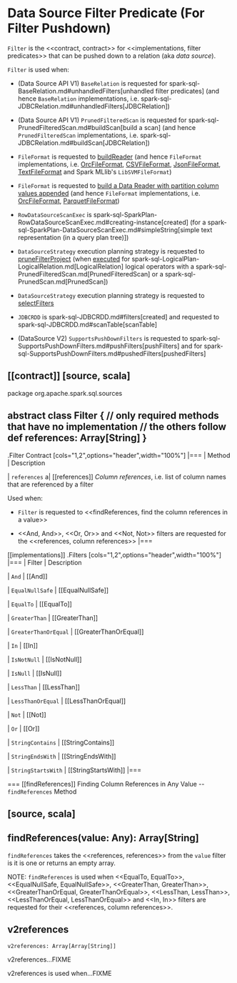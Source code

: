 # Data Source Filter Predicate (For Filter Pushdown)

`Filter` is the <<contract, contract>> for <<implementations, filter predicates>> that can be pushed down to a relation (aka _data source_).

`Filter` is used when:

* (Data Source API V1) `BaseRelation` is requested for spark-sql-BaseRelation.md#unhandledFilters[unhandled filter predicates] (and hence `BaseRelation` implementations, i.e. spark-sql-JDBCRelation.md#unhandledFilters[JDBCRelation])

* (Data Source API V1) `PrunedFilteredScan` is requested for spark-sql-PrunedFilteredScan.md#buildScan[build a scan] (and hence `PrunedFilteredScan` implementations, i.e. spark-sql-JDBCRelation.md#buildScan[JDBCRelation])

* `FileFormat` is requested to [buildReader](FileFormat.md#buildReader) (and hence `FileFormat` implementations, i.e. [OrcFileFormat](OrcFileFormat.md#buildReader), [CSVFileFormat](spark-sql-CSVFileFormat.md#buildReader), [JsonFileFormat](spark-sql-JsonFileFormat.md#buildReader), [TextFileFormat](TextFileFormat.md#buildReader) and Spark MLlib's `LibSVMFileFormat`)

* `FileFormat` is requested to [build a Data Reader with partition column values appended](FileFormat.md#buildReaderWithPartitionValues) (and hence `FileFormat` implementations, i.e. [OrcFileFormat](OrcFileFormat.md#buildReaderWithPartitionValues), [ParquetFileFormat](ParquetFileFormat.md#buildReaderWithPartitionValues))

* `RowDataSourceScanExec` is spark-sql-SparkPlan-RowDataSourceScanExec.md#creating-instance[created] (for a spark-sql-SparkPlan-DataSourceScanExec.md#simpleString[simple text representation (in a query plan tree)])

* `DataSourceStrategy` execution planning strategy is requested to [pruneFilterProject](execution-planning-strategies/DataSourceStrategy.md#pruneFilterProject) (when [executed](execution-planning-strategies/DataSourceStrategy.md#apply) for spark-sql-LogicalPlan-LogicalRelation.md[LogicalRelation] logical operators with a spark-sql-PrunedFilteredScan.md[PrunedFilteredScan] or a spark-sql-PrunedScan.md[PrunedScan])

* `DataSourceStrategy` execution planning strategy is requested to [selectFilters](execution-planning-strategies/DataSourceStrategy.md#selectFilters)

* `JDBCRDD` is spark-sql-JDBCRDD.md#filters[created] and requested to spark-sql-JDBCRDD.md#scanTable[scanTable]

* (DataSource V2) `SupportsPushDownFilters` is requested to spark-sql-SupportsPushDownFilters.md#pushFilters[pushFilters] and for spark-sql-SupportsPushDownFilters.md#pushedFilters[pushedFilters]

[[contract]]
[source, scala]
----
package org.apache.spark.sql.sources

abstract class Filter {
  // only required methods that have no implementation
  // the others follow
  def references: Array[String]
}
----

.Filter Contract
[cols="1,2",options="header",width="100%"]
|===
| Method
| Description

| `references`
a| [[references]] *Column references*, i.e. list of column names that are referenced by a filter

Used when:

* `Filter` is requested to <<findReferences, find the column references in a value>>

* <<And, And>>, <<Or, Or>> and <<Not, Not>> filters are requested for the <<references, column references>>
|===

[[implementations]]
.Filters
[cols="1,2",options="header",width="100%"]
|===
| Filter
| Description

| `And`
| [[And]]

| `EqualNullSafe`
| [[EqualNullSafe]]

| `EqualTo`
| [[EqualTo]]

| `GreaterThan`
| [[GreaterThan]]

| `GreaterThanOrEqual`
| [[GreaterThanOrEqual]]

| `In`
| [[In]]

| `IsNotNull`
| [[IsNotNull]]

| `IsNull`
| [[IsNull]]

| `LessThan`
| [[LessThan]]

| `LessThanOrEqual`
| [[LessThanOrEqual]]

| `Not`
| [[Not]]

| `Or`
| [[Or]]

| `StringContains`
| [[StringContains]]

| `StringEndsWith`
| [[StringEndsWith]]

| `StringStartsWith`
| [[StringStartsWith]]
|===

=== [[findReferences]] Finding Column References in Any Value -- `findReferences` Method

[source, scala]
----
findReferences(value: Any): Array[String]
----

`findReferences` takes the <<references, references>> from the `value` filter is it is one or returns an empty array.

NOTE: `findReferences` is used when <<EqualTo, EqualTo>>, <<EqualNullSafe, EqualNullSafe>>, <<GreaterThan, GreaterThan>>, <<GreaterThanOrEqual, GreaterThanOrEqual>>, <<LessThan, LessThan>>, <<LessThanOrEqual, LessThanOrEqual>> and <<In, In>> filters are requested for their <<references, column references>>.

## v2references

```
v2references: Array[Array[String]]
```

v2references...FIXME

v2references is used when...FIXME
